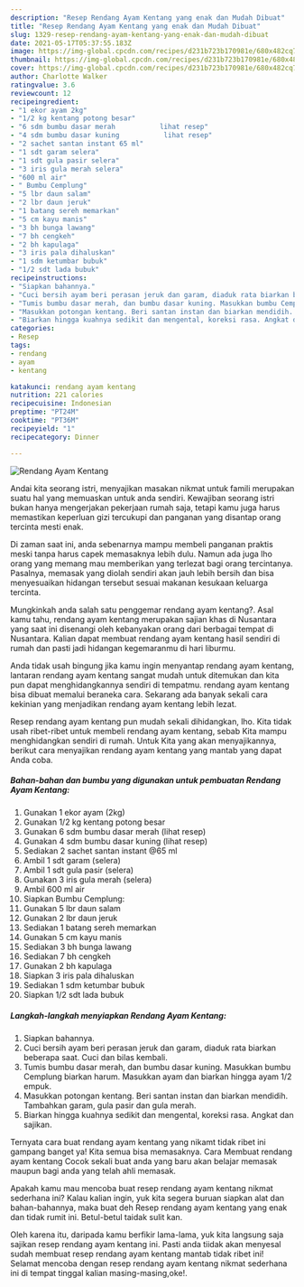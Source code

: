 ```yaml
---
description: "Resep Rendang Ayam Kentang yang enak dan Mudah Dibuat"
title: "Resep Rendang Ayam Kentang yang enak dan Mudah Dibuat"
slug: 1329-resep-rendang-ayam-kentang-yang-enak-dan-mudah-dibuat
date: 2021-05-17T05:37:55.183Z
image: https://img-global.cpcdn.com/recipes/d231b723b170981e/680x482cq70/rendang-ayam-kentang-foto-resep-utama.jpg
thumbnail: https://img-global.cpcdn.com/recipes/d231b723b170981e/680x482cq70/rendang-ayam-kentang-foto-resep-utama.jpg
cover: https://img-global.cpcdn.com/recipes/d231b723b170981e/680x482cq70/rendang-ayam-kentang-foto-resep-utama.jpg
author: Charlotte Walker
ratingvalue: 3.6
reviewcount: 12
recipeingredient:
- "1 ekor ayam 2kg"
- "1/2 kg kentang potong besar"
- "6 sdm bumbu dasar merah           lihat resep"
- "4 sdm bumbu dasar kuning           lihat resep"
- "2 sachet santan instant 65 ml"
- "1 sdt garam selera"
- "1 sdt gula pasir selera"
- "3 iris gula merah selera"
- "600 ml air"
- " Bumbu Cemplung"
- "5 lbr daun salam"
- "2 lbr daun jeruk"
- "1 batang sereh memarkan"
- "5 cm kayu manis"
- "3 bh bunga lawang"
- "7 bh cengkeh"
- "2 bh kapulaga"
- "3 iris pala dihaluskan"
- "1 sdm ketumbar bubuk"
- "1/2 sdt lada bubuk"
recipeinstructions:
- "Siapkan bahannya."
- "Cuci bersih ayam beri perasan jeruk dan garam, diaduk rata biarkan beberapa saat. Cuci dan bilas kembali."
- "Tumis bumbu dasar merah, dan bumbu dasar kuning. Masukkan bumbu Cemplung biarkan harum. Masukkan ayam dan biarkan hingga ayam 1/2 empuk."
- "Masukkan potongan kentang. Beri santan instan dan biarkan mendidih. Tambahkan garam, gula pasir dan gula merah."
- "Biarkan hingga kuahnya sedikit dan mengental, koreksi rasa. Angkat dan sajikan."
categories:
- Resep
tags:
- rendang
- ayam
- kentang

katakunci: rendang ayam kentang 
nutrition: 221 calories
recipecuisine: Indonesian
preptime: "PT24M"
cooktime: "PT36M"
recipeyield: "1"
recipecategory: Dinner

---
```



![Rendang Ayam Kentang](https://img-global.cpcdn.com/recipes/d231b723b170981e/680x482cq70/rendang-ayam-kentang-foto-resep-utama.jpg)

Andai kita seorang istri, menyajikan masakan nikmat untuk famili merupakan suatu hal yang memuaskan untuk anda sendiri. Kewajiban seorang istri bukan hanya mengerjakan pekerjaan rumah saja, tetapi kamu juga harus memastikan keperluan gizi tercukupi dan panganan yang disantap orang tercinta mesti enak.

Di zaman  saat ini, anda sebenarnya mampu membeli panganan praktis meski tanpa harus capek memasaknya lebih dulu. Namun ada juga lho orang yang memang mau memberikan yang terlezat bagi orang tercintanya. Pasalnya, memasak yang diolah sendiri akan jauh lebih bersih dan bisa menyesuaikan hidangan tersebut sesuai makanan kesukaan keluarga tercinta. 



Mungkinkah anda salah satu penggemar rendang ayam kentang?. Asal kamu tahu, rendang ayam kentang merupakan sajian khas di Nusantara yang saat ini disenangi oleh kebanyakan orang dari berbagai tempat di Nusantara. Kalian dapat membuat rendang ayam kentang hasil sendiri di rumah dan pasti jadi hidangan kegemaranmu di hari liburmu.

Anda tidak usah bingung jika kamu ingin menyantap rendang ayam kentang, lantaran rendang ayam kentang sangat mudah untuk ditemukan dan kita pun dapat menghidangkannya sendiri di tempatmu. rendang ayam kentang bisa dibuat memalui beraneka cara. Sekarang ada banyak sekali cara kekinian yang menjadikan rendang ayam kentang lebih lezat.

Resep rendang ayam kentang pun mudah sekali dihidangkan, lho. Kita tidak usah ribet-ribet untuk membeli rendang ayam kentang, sebab Kita mampu menghidangkan sendiri di rumah. Untuk Kita yang akan menyajikannya, berikut cara menyajikan rendang ayam kentang yang mantab yang dapat Anda coba.

<!--inarticleads1-->

##### Bahan-bahan dan bumbu yang digunakan untuk pembuatan Rendang Ayam Kentang:

1. Gunakan 1 ekor ayam (2kg)
1. Gunakan 1/2 kg kentang potong besar
1. Gunakan 6 sdm bumbu dasar merah           (lihat resep)
1. Gunakan 4 sdm bumbu dasar kuning           (lihat resep)
1. Sediakan 2 sachet santan instant @65 ml
1. Ambil 1 sdt garam (selera)
1. Ambil 1 sdt gula pasir (selera)
1. Gunakan 3 iris gula merah (selera)
1. Ambil 600 ml air
1. Siapkan  Bumbu Cemplung:
1. Gunakan 5 lbr daun salam
1. Gunakan 2 lbr daun jeruk
1. Sediakan 1 batang sereh memarkan
1. Gunakan 5 cm kayu manis
1. Sediakan 3 bh bunga lawang
1. Sediakan 7 bh cengkeh
1. Gunakan 2 bh kapulaga
1. Siapkan 3 iris pala dihaluskan
1. Sediakan 1 sdm ketumbar bubuk
1. Siapkan 1/2 sdt lada bubuk




<!--inarticleads2-->

##### Langkah-langkah menyiapkan Rendang Ayam Kentang:

1. Siapkan bahannya.
1. Cuci bersih ayam beri perasan jeruk dan garam, diaduk rata biarkan beberapa saat. Cuci dan bilas kembali.
1. Tumis bumbu dasar merah, dan bumbu dasar kuning. Masukkan bumbu Cemplung biarkan harum. Masukkan ayam dan biarkan hingga ayam 1/2 empuk.
1. Masukkan potongan kentang. Beri santan instan dan biarkan mendidih. Tambahkan garam, gula pasir dan gula merah.
1. Biarkan hingga kuahnya sedikit dan mengental, koreksi rasa. Angkat dan sajikan.




Ternyata cara buat rendang ayam kentang yang nikamt tidak ribet ini gampang banget ya! Kita semua bisa memasaknya. Cara Membuat rendang ayam kentang Cocok sekali buat anda yang baru akan belajar memasak maupun bagi anda yang telah ahli memasak.

Apakah kamu mau mencoba buat resep rendang ayam kentang nikmat sederhana ini? Kalau kalian ingin, yuk kita segera buruan siapkan alat dan bahan-bahannya, maka buat deh Resep rendang ayam kentang yang enak dan tidak rumit ini. Betul-betul taidak sulit kan. 

Oleh karena itu, daripada kamu berfikir lama-lama, yuk kita langsung saja sajikan resep rendang ayam kentang ini. Pasti anda tiidak akan menyesal sudah membuat resep rendang ayam kentang mantab tidak ribet ini! Selamat mencoba dengan resep rendang ayam kentang nikmat sederhana ini di tempat tinggal kalian masing-masing,oke!.

